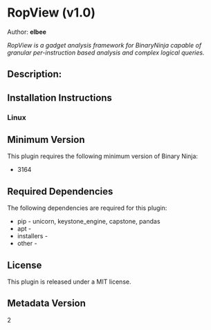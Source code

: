 # RopView (v1.0)
Author: **elbee**

_RopView is a gadget analysis framework for BinaryNinja capable of granular per-instruction based analysis and complex logical queries._

## Description:




## Installation Instructions

### Linux



## Minimum Version

This plugin requires the following minimum version of Binary Ninja:

* 3164



## Required Dependencies

The following dependencies are required for this plugin:

 * pip - unicorn, keystone_engine, capstone, pandas
 * apt - 
 * installers - 
 * other - 


## License

This plugin is released under a MIT license.
## Metadata Version

2
